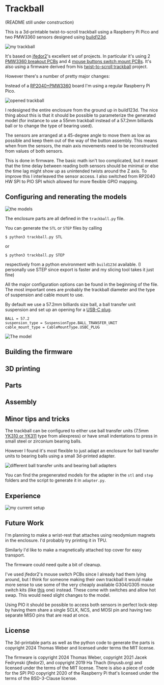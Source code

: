 # Trackball
(README still under construction)

This is a 3d-printable twist-to-scroll trackball using a Raspberry Pi Pico and two PMW3360 sensors designed using [build123d](https://github.com/gumyr/build123d).

![my trackball](img/img1.jpeg)

It's based on [jfedor2](https://github.com/jfedor2)'s excellent set of projects.
In particular it's using 2 [PMW3360 breakout PCBs](https://github.com/jfedor2/pmw3360-breakout) and 4 [mouse buttons switch mount PCBs](https://github.com/jfedor2/mouse-switch-mount-pcb). It's also using a firmware derived from his [twist-to-scroll trackball](https://github.com/jfedor2/twist-to-scroll-trackball) project.

However there's a number of pretty major changes:

Instead of a [RP2040+PMW3360](https://github.com/jfedor2/rp2040-pmw3360) board I'm using a regular Raspberry Pi Pico.

![opened trackball](img/img3.jpeg)

I redesigned the entire enclosure from the ground up in build123d. The nice thing about this is that it should be possible to parameterize the generated model (for instance to use a 55mm trackball instead of a 57.2mm billiards ball or to change the type of bearing used).

The sensors are arranged at a 45-degree angle to move them as low as possible and keep them out of the way of the button assembly.
This means when from the sensors, the main axis movements need to be reconstructed from values of both sensors.

This is done in firmware. The basic math isn't too complicated, but it meant that the time delay between reading both sensors should be minimal or else the time lag might show up as unintended twists around the Z axis.
To improve this I interleaved the sensor access. I also switched from RP2040 HW SPI to PIO SPI which allowed for more flexible GPIO mapping.

## Configuring and renerating the models

![the models](img/img2.png)

The enclosure parts are all defined in the `trackball.py` file.

You can generate the `STL` or `STEP` files by calling

```
$ python3 trackball.py STL
```
or
```
$ python3 trackball.py STEP
```
respectively from a python environment with `build123d` available.
(I personally use STEP since export is faster and my slicing tool takes it just fine)

All the major configuration options can be found in the beginning of the file. The most important ones are probably the trackball diameter and the type of suspension and cable mount to use.

By default we use a 57.2mm billiards size ball, a ball transfer unit suspension and set up an opening for a [USB-C plug](https://www.aliexpress.com/item/1005007593502706.html).
```
BALL = 57.2
suspension_type = SuspensionType.BALL_TRANSFER_UNIT
cable_mount_type = CableMountType.USBC_PLUG
```

![The model](imgs/img2.png)

## Building the firmware

## 3D printing

## Parts

## Assembly

## Minor tips and tricks

The trackball can be configured to either use ball transfer units (7.5mm [YK310 or YK311](https://www.aliexpress.com/item/1005005528750648.html) type from aliexpress) or have small indentations to press in small steel or zirconium bearing balls.

However I found it's most flexible to just adapt an enclosure for ball transfer units to bearing balls using a small 3d-printed adapter.

![different ball transfer units and bearing ball adapters](imgs/img5.jpeg)

You can find the pregenerated models for the adapter in the `stl` and `step` folders and the script to generate it in `adapter.py`.

## Experience

![my current setup](img/img4.jpeg)

## Future Work

I'm planning to make a wrist-rest that attaches using neodymium magnets in the enclosure. I'd probably try printing it in TPU.

Similarly I'd like to make a magnetically attached top cover for easy transport.

The firmware could need quite a bit of cleanup.

I've used jfedor2's mouse switch PCBs since I already had them lying around, but I think for someone making their own trackball it would make more sense to use some of the very cheaply available G304/G305 mouse switch kits (like [this](https://www.aliexpress.com/item/1005006636817494.html) one) instead. These come with switches and allow hot swap.
This would need slight changes to the model.

Using PIO it should be possible to access both sensors in perfect lock-step by having them share a single SCLK, NCS, and MOSI pin and having two separate MISO pins that are read at once.

## License

The 3d-printable parts as well as the python code to generate the parts is copyright 2024 Thomas Weber and licensed under terms the MIT license.

The firmware is copyright 2024 Thomas Weber, copyright 2021 Jacek Fedrynski (jfedor2), and copyright 2019 Ha Thach (tinyusb.org) and licensed under the terms of the MIT license.
There is also a piece of code for the SPI PIO copyright 2020 of the Raspberry Pi that's licensed under the terms of the BSD-3-Clause license.
